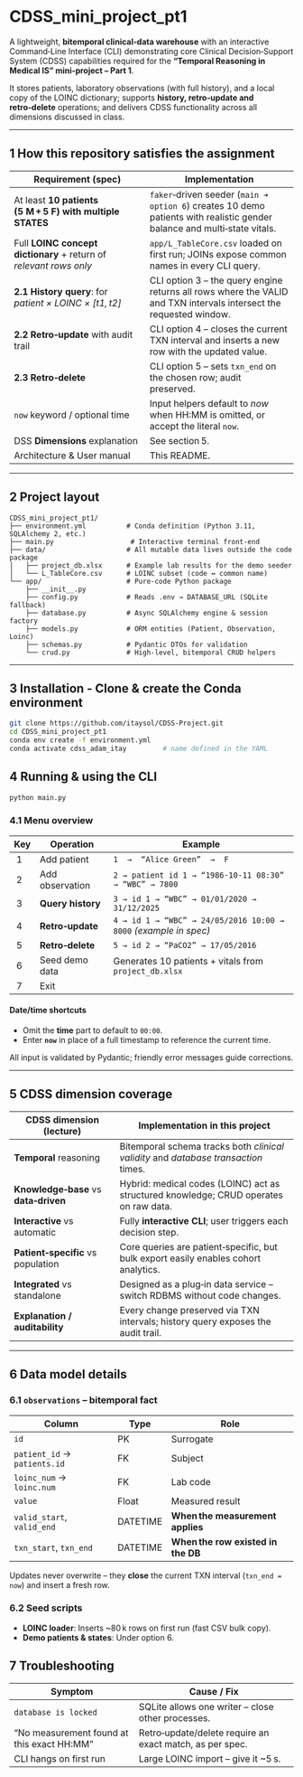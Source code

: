 # CDSS_mini_project_pt1

A lightweight, **bitemporal clinical‑data warehouse** with an interactive Command‑Line Interface (CLI) demonstrating core Clinical Decision‑Support System (CDSS) capabilities required for the **“Temporal Reasoning in Medical IS” mini‑project – Part 1**.

It stores patients, laboratory observations (with full history), and a local copy of the LOINC dictionary; supports **history, retro‑update and retro‑delete** operations; and delivers CDSS functionality across all dimensions discussed in class.

---

## 1 How this repository satisfies the assignment

| Requirement (spec) | Implementation |
|----------------------|----------------|
| At least **10 patients (5 M + 5 F) with multiple STATES** | `faker`‑driven seeder (`main ➜ option 6`) creates 10 demo patients with realistic gender balance and multi‑state vitals. |
| Full **LOINC concept dictionary** + return of *relevant rows only* | `app/L_TableCore.csv` loaded on first run; JOINs expose common names in every CLI query. |
| **2.1 History query**: for *patient × LOINC × [t1, t2]* | CLI option 3 – the query engine returns all rows where the VALID and TXN intervals intersect the requested window. |
| **2.2 Retro‑update** with audit trail | CLI option 4 – closes the current TXN interval and inserts a new row with the updated value. |
| **2.3 Retro‑delete** | CLI option 5 – sets `txn_end` on the chosen row; audit preserved. |
| `now` keyword / optional time | Input helpers default to *now* when HH:MM is omitted, or accept the literal `now`. |
| DSS **Dimensions** explanation | See section 5. |
| Architecture & User manual | This README. |

---

## 2 Project layout

```text
CDSS_mini_project_pt1/
├── environment.yml          # Conda definition (Python 3.11, SQLAlchemy 2, etc.)
├── main.py                   # Interactive terminal front‑end
├── data/                    # All mutable data lives outside the code package
│   ├── project_db.xlsx      # Example lab results for the demo seeder
│   └── L_TableCore.csv      # LOINC subset (code ↔ common name)
└── app/                     # Pure‑code Python package
    ├── __init__.py
    ├── config.py            # Reads .env → DATABASE_URL (SQLite fallback)
    ├── database.py          # Async SQLAlchemy engine & session factory
    ├── models.py            # ORM entities (Patient, Observation, Loinc)
    ├── schemas.py           # Pydantic DTOs for validation
    └── crud.py              # High‑level, bitemporal CRUD helpers

```

---

## 3 Installation - Clone & create the Conda environment

```bash
git clone https://github.com/itaysol/CDSS-Project.git
cd CDSS_mini_project_pt1
conda env create -f environment.yml
conda activate cdss_adam_itay         # name defined in the YAML
```

## 4 Running & using the CLI

```bash
python main.py
```

### 4.1 Menu overview

| Key | Operation | Example |
|-----|-----------|---------|
| 1  | Add patient | `1  →  “Alice Green”  →  F` |
| 2  | Add observation | `2 → patient id 1 → “1986‑10‑11 08:30” → “WBC” → 7800` |
| 3  | **Query history** | `3 → id 1 → “WBC” → 01/01/2020 → 31/12/2025` |
| 4  | **Retro‑update** | `4 → id 1 → “WBC” → 24/05/2016 10:00 → 8000` *(example in spec)* |
| 5  | **Retro‑delete** | `5 → id 2 → “PaCO2” → 17/05/2016` |
| 6  | Seed demo data | Generates 10 patients + vitals from `project_db.xlsx` |
| 7  | Exit |   |

#### Date/time shortcuts
* Omit the **time** part to default to `00:00`.
* Enter **`now`** in place of a full timestamp to reference the current time.

All input is validated by Pydantic; friendly error messages guide corrections.

---

## 5 CDSS dimension coverage

| CDSS dimension (lecture) | Implementation in this project |
|--------------------------|--------------------------------|
| **Temporal** reasoning | Bitemporal schema tracks both *clinical validity* and *database transaction* times. |
| **Knowledge‑base** vs **data‑driven** | Hybrid: medical codes (LOINC) act as structured knowledge; CRUD operates on raw data. |
| **Interactive** vs automatic | Fully **interactive CLI**; user triggers each decision step. |
| **Patient‑specific** vs population | Core queries are patient‑specific, but bulk export easily enables cohort analytics. |
| **Integrated** vs standalone | Designed as a plug‑in data service – switch RDBMS without code changes. |
| **Explanation / auditability** | Every change preserved via TXN intervals; history query exposes the audit trail. |

---

## 6 Data model details

### 6.1 `observations` – bitemporal fact

| Column | Type | Role |
|--------|------|------|
| `id` | PK | Surrogate |
| `patient_id` → `patients.id` | FK | Subject |
| `loinc_num` → `loinc.num` | FK | Lab code |
| `value` | Float | Measured result |
| `valid_start`, `valid_end` | DATETIME | **When the measurement applies** |
| `txn_start`, `txn_end` | DATETIME | **When the row existed in the DB** |

Updates never overwrite – they **close** the current TXN interval (`txn_end = now`)
and insert a fresh row.

### 6.2 Seed scripts

* **LOINC loader**: Inserts ~80 k rows on first run (fast CSV bulk copy).
* **Demo patients & states**: Under option 6.

## 7 Troubleshooting

| Symptom | Cause / Fix |
|---------|-------------|
| `database is locked` | SQLite allows one writer – close other processes. |
| “No measurement found at this exact HH:MM” | Retro‑update/delete require an exact match, as per spec. |
| CLI hangs on first run | Large LOINC import – give it ~5 s. |
